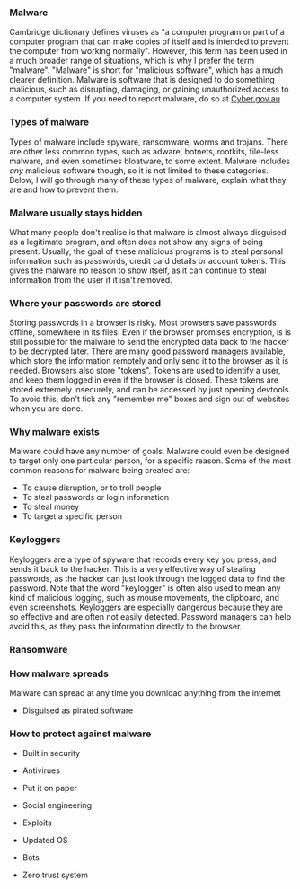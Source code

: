 ### Malware
Cambridge dictionary defines viruses as "a computer program or part of a computer program that can make copies of itself and is intended to prevent the computer from working normally". However, this term has been used in a much broader range of situations, which is why I prefer the term "malware". "Malware" is short for "malicious software", which has a much clearer definition. Malware is software that is designed to do something malicious, such as disrupting, damaging, or gaining unauthorized access to a computer system. If you need to report malware, do so at [Cyber.gov.au](https://www.cyber.gov.au/threats/types-threats/malware)

### Types of malware
Types of malware include spyware, ransomware, worms and trojans. There are other less common types, such as adware, botnets, rootkits, file-less malware, and even sometimes bloatware, to some extent. Malware includes *any* malicious software though, so it is not limited to these categories. Below, I will go through many of these types of malware, explain what they are and how to prevent them.

### Malware usually stays hidden
What many people don't realise is that malware is almost always disguised as a legitimate program, and often does not show any signs of being present. Usually, the goal of these malicious programs is to steal personal information such as passwords, credit card details or account tokens. This gives the malware no reason to show itself, as it can continue to steal information from the user if it isn't removed.

### Where your passwords are stored
Storing passwords in a browser is risky. Most browsers save passwords offline, somewhere in its files. Even if the browser promises encryption, is is still possible for the malware to send the encrypted data back to the hacker to be decrypted later. There are many good password managers available, which store the information remotely and only send it to the browser as it is needed. Browsers also store "tokens". Tokens are used to identify a user, and keep them logged in even if the browser is closed. These tokens are stored extremely insecurely, and can be accessed by just opening devtools. To avoid this, don't tick any "remember me" boxes and sign out of websites when you are done.

### Why malware exists
Malware could have any number of goals. Malware could even be designed to target only one particular person, for a specific reason. Some of the most common reasons for malware being created are:
- To cause disruption, or to troll people
- To steal passwords or login information
- To steal money
- To target a specific person

### Keyloggers
Keyloggers are a type of spyware that records every key you press, and sends it back to the hacker. This is a very effective way of stealing passwords, as the hacker can just look through the logged data to find the password. Note that the word "keylogger" is often also used to mean any kind of malicious logging, such as mouse movements, the clipboard, and even screenshots. Keyloggers are especially dangerous because they are so effective and are often not easily detected. Password managers can help avoid this, as they pass the information directly to the browser.

### Ransomware



### How malware spreads
Malware can spread at any time you download anything from the internet
- Disguised as pirated software

### How to protect against malware
- Built in security
- Antivirues
- Put it on paper



- Social engineering
- Exploits
- Updated OS
- Bots
- Zero trust system